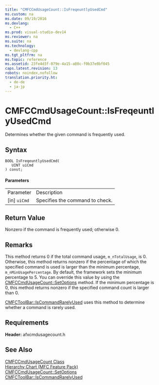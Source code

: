 ```yaml
---
title: "CMFCCmdUsageCount::IsFreqeuntlyUsedCmd"
ms.custom: na
ms.date: 09/19/2016
ms.devlang: 
  - C++
ms.prod: visual-studio-dev14
ms.reviewer: na
ms.suite: na
ms.technology: 
  - devlang-cpp
ms.tgt_pltfrm: na
ms.topic: reference
ms.assetid: 23fe4d3f-079e-4a15-a80c-f0b37e0bf045
caps.latest.revision: 13
robots: noindex,nofollow
translation.priority.ht: 
  - de-de
  - ja-jp
---
```

# CMFCCmdUsageCount::IsFreqeuntlyUsedCmd
Determines whether the given command is frequently used.  
  
## Syntax  
  
```  
BOOL IsFreqeuntlyUsedCmd(  
   UINT uiCmd  
) const;  
```  
  
#### Parameters  
  
|||  
|-|-|  
|Parameter|Description|  
|[in] `uiCmd`|Specifies the command to check.|  
  
## Return Value  
 Nonzero if the command is frequently used; otherwise 0.  
  
## Remarks  
 This method returns 0 if the total command usage, `m_nTotalUsage`, is 0. Otherwise, this method returns nonzero if the percentage of which the specified command is used is larger than the minimum percentage, `m_nMinUsagePercentage`. By default, the framework sets the minimum percentage to 5. You can override this value by using the [CMFCCmdUsageCount::SetOptions](../vs140/CMFCCmdUsageCount--SetOptions.md) method. If the minimum percentage is 0, this method returns nonzero if the specified command count is larger than 0.  
  
 [CMFCToolBar::IsCommandRarelyUsed](../vs140/CMFCToolBar--IsCommandRarelyUsed.md) uses this method to determine whether a command is rarely used.  
  
## Requirements  
 **Header:** afxcmdusagecount.h  
  
## See Also  
 [CMFCCmdUsageCount Class](../vs140/CMFCCmdUsageCount-Class.md)   
 [Hierarchy Chart (MFC Feature Pack)](../vs140/Hierarchy-Chart.md)   
 [CMFCCmdUsageCount::SetOptions](../vs140/CMFCCmdUsageCount--SetOptions.md)   
 [CMFCToolBar::IsCommandRarelyUsed](../vs140/CMFCToolBar--IsCommandRarelyUsed.md)